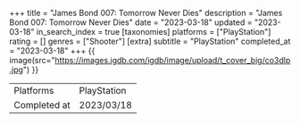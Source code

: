 +++
title = "James Bond 007: Tomorrow Never Dies"
description = "James Bond 007: Tomorrow Never Dies"
date = "2023-03-18"
updated = "2023-03-18"
in_search_index = true
[taxonomies]
platforms = ["PlayStation"]
rating = []
genres = ["Shooter"]
[extra]
subtitle = "PlayStation"
completed_at = "2023-03-18"
+++
{{ image(src="https://images.igdb.com/igdb/image/upload/t_cover_big/co3dlp.jpg") }}

|              |            |
| ------------ | ---------- |
| Platforms    | PlayStation |
| Completed at | 2023/03/18 |

